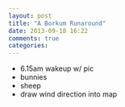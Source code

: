 ```yaml
---
layout: post
title: "A Borkum Runaround"
date: 2013-09-18 16:22
comments: true
categories: 
---
```

 * 6.15am wakeup w/ pic
 * bunnies
 * sheep
 * draw wind direction into map
